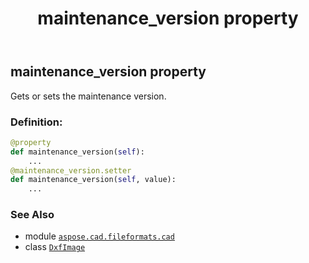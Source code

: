 ﻿---
title: maintenance_version property
second_title: Aspose.CAD for Python via .NET API References
description: 
type: docs
weight: 370
url: /python-net/aspose.cad.fileformats.cad/dxfimage/maintenance_version/
is_root: false
---

## maintenance_version property


Gets or sets the maintenance version.
### Definition:
```python
@property
def maintenance_version(self):
    ...
@maintenance_version.setter
def maintenance_version(self, value):
    ...
```

### See Also
* module [`aspose.cad.fileformats.cad`](../../)
* class [`DxfImage`](/cad/python-net/aspose.cad.fileformats.cad/dxfimage)
